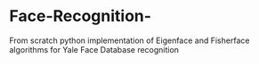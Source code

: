 # Face-Recognition-
From scratch python implementation of Eigenface and Fisherface algorithms for Yale Face Database recognition
